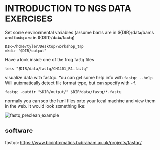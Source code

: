 INTRODUCTION TO NGS DATA EXERCISES
==================================

Set some environmental variables (assume bams are in ${DIR}/data/bams and fastq are in ${DIR}/data/fastq)

	DIR=/home/tyler/Desktop/workshop_tmp
	mkdir "$DIR/output"

Have a look inside one of the frog fastq files

	less "$DIR/data/fastq/CH1401_R1.fastq"

visualize data with fastqc. You can get some help info with `fastqc --help`
Will automatically detect file format type, but can specify with `-f`.

	fastqc -outdir "$DIR/output/" $DIR/data/fastq/*.fastq

normally you can scp the html files onto your local machine and view them in the web. It would look something like:

![fastq_preclean_example](CH1401_R2_before.png)

## software
fastqc: https://www.bioinformatics.babraham.ac.uk/projects/fastqc/
